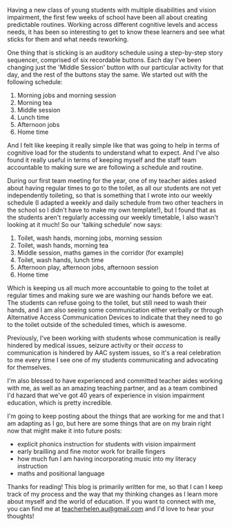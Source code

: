 

Having a new class of young students with multiple disabilities and vision impairment, the first few weeks of school have been all about creating predictable routines. Working across different cognitive levels and access needs, it has been so interesting to get to know these learners and see what sticks for them and what needs reworking.

One thing that is sticking is an auditory schedule using a step-by-step story sequencer, comprised of six recordable buttons. Each day I've been changing just the 'Middle Session' button with our particular activity for that day, and the rest of the buttons stay the same. We started out with the following schedule:

1. Morning jobs and morning session
2. Morning tea
3. Middle session
4. Lunch time
5. Afternoon jobs
6. Home time

And I felt like keeping it really simple like that was going to help in terms of cognitive load for the students to understand what to expect. And I've also found it really useful in terms of keeping myself and the staff team accountable to making sure we are following a schedule and routine. 

During our first team meeting for the year, one of my teacher aides asked about having regular times to go to the toilet, as all our students are not yet independently toileting, so that is something that I wrote into our weekly schedule (I adapted a weekly and daily schedule from two other teachers in the school so I didn't have to make my own template!), but I found that as the students aren't regularly accessing our weekly timetable, I also wasn't looking at it much! So our 'talking schedule' now says:

1. Toilet, wash hands, morning jobs, morning session
2. Toilet, wash hands, morning tea
3. Middle session, maths games in the corridor (for example)
4. Toilet, wash hands, lunch time
5. Afternoon play, afternoon jobs, afternoon session
6. Home time

Which is keeping us all much more accountable to going to the toilet at regular times and making sure we are washing our hands before we eat. The students can refuse going to the toilet, but still need to wash their hands, and I am also seeing some communication either verbally or through Alternative Access Communication Devices to indicate that they need to go to the toilet outside of the scheduled times, which is awesome. 

Previously, I've been working with students whose communication is really hindered by medical issues, seizure activity or their *access* to communication is hindered by AAC system issues, so it's a real celebration to me every time I see one of my students communicating and advocating for themselves. 

I'm also blessed to have experienced and committed teacher aides working with me, as well as an amazing teaching partner, and as a team combined I'd hazard that we've got 40 years of experience in vision impairment education, which is pretty incredible. 

I'm going to keep posting about the things that are working for me and that I am adapting as I go, but here are some things that are on my brain right now that might make it into future posts:

- explicit phonics instruction for students with vision impairment
- early brailling and fine motor work for braille fingers
- how much fun I am having incorporating music into my literacy instruction
- maths and positional language


Thanks for reading! This blog is primarily written for me, so that I can I keep track of my process and the way that my thinking changes as I learn more about myself and the world of education. If you want to connect with me, you can find me at teacherhelen.au@gmail.com and I'd love to hear your thoughts!

